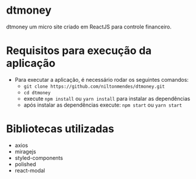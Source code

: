 # dtmoney
dtmoney um micro site criado em ReactJS para controle financeiro.

# Requisitos para execução da aplicação
- Para executar a aplicação, é necessário rodar os seguintes comandos:
  - `git clone https://github.com/niltonmendes/dtmoney.git`
  - `cd dtmoney`
  - execute `npm install` ou `yarn install` para instalar as dependências
  - após instalar as dependências execute: `npm start` ou `yarn start`

# Bibliotecas utilizadas
- axios
- miragejs
- styled-components
- polished
- react-modal